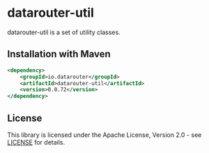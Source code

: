 # datarouter-util

datarouter-util is a set of utility classes.


## Installation with Maven

```xml
<dependency>
	<groupId>io.datarouter</groupId>
	<artifactId>datarouter-util</artifactId>
	<version>0.0.72</version>
</dependency>
```

## License

This library is licensed under the Apache License, Version 2.0 - see [LICENSE](../LICENSE) for details.
